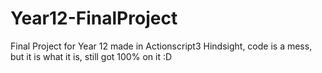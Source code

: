 # Year12-FinalProject
Final Project for Year 12 made in Actionscript3
Hindsight, code is a mess, but it is what it is, still got 100% on it :D
